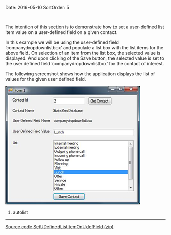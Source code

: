 Date: 2016-05-10
SortOrder: 5

 

The intention of this section is to demonstrate how to set a user-defined list item value on a user-defined field on a given contact.

In this example we will be using the user-defined field ‘companydropdownlistbox’ and populate a list box with the list items for the above field. On selection of an item from the list box, the selected value is displayed. And upon clicking of the Save button, the selected value is set to the user defined field ‘companydropdownlistbox’ for the contact of interest.

The following screenshot shows how the application displays the list of values for the given user defined field.

 <img src="../How%20to%20Set%20User-Defined%20ListItem%20on%20UdefField%20on%20a%20Contact_files/image001.jpg" width="425" height="372" /> 

1. autolist

------------------------------------------------------------------------

[Source code SetUDefinedListItemOnUdefField (zip)](SetUDefinedListItemOnUdefField.zip)
